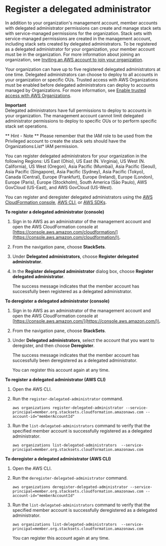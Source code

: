 # Register a delegated administrator<a name="stacksets-orgs-delegated-admin"></a>

In addition to your organization's management account, member accounts with delegated administrator permissions can create and manage stack sets with service\-managed permissions for the organization\. Stack sets with service\-managed permissions are created in the management account, including stack sets created by delegated administrators\. To be registered as a delegated administrator for your organization, your member account must be in the organization\. For more information about joining an organization, see [Inviting an AWS account to join your organization](https://docs.aws.amazon.com/organizations/latest/userguide/orgs_manage_accounts_invites.html)\.

Your organization can have up to five registered delegated administrators at one time\. Delegated administrators can choose to deploy to all accounts in your organization or specific OUs\. Trusted access with AWS Organizations must be enabled before delegated administrators can deploy to accounts managed by Organizations\. For more information, see [Enable trusted access with AWS Organizations](stacksets-orgs-enable-trusted-access.md)\.

**Important**  
Delegated administrators have full permissions to deploy to accounts in your organization\. The management account cannot limit delegated administrator permissions to deploy to specific OUs or to perform specific stack set operations\.

** Hint - Note ** 
Please remember that the IAM role to be used from the Privileged account to create the stack sets should have the Organizations:List* IAM permission.

You can register delegated administrators for your organization in the following Regions: US East \(Ohio\), US East \(N\. Virginia\), US West \(N\. California\), US West \(Oregon\), Asia Pacific \(Mumbai\), Asia Pacific \(Seoul\), Asia Pacific \(Singapore\), Asia Pacific \(Sydney\), Asia Pacific \(Tokyo\), Canada \(Central\), Europe \(Frankfurt\), Europe \(Ireland\), Europe \(London\), Europe \(Paris\), Europe \(Stockholm\), South America \(São Paulo\), AWS GovCloud \(US\-East\), and AWS GovCloud \(US\-West\)\.

You can register and deregister delegated administrators using the [AWS CloudFormation console](https://console.aws.amazon.com/cloudformation/), [AWS CLI](https://aws.amazon.com/cli/), or [AWS SDKs](https://aws.amazon.com/tools/)\.

**To register a delegated administrator \(console\)**

1. Sign in to AWS as an administrator of the management account and open the AWS CloudFormation console at [https://console.aws.amazon.com/cloudformation/](https://console.aws.amazon.com/cloudformation/)\.

1. From the navigation pane, choose **StackSets**\.

1. Under **Delegated administrators**, choose **Register delegated administrator**\.

1. In the **Register delegated administrator** dialog box, choose **Register delegated administrator**\.

   The success message indicates that the member account has successfully been registered as a delegated administrator\.

**To deregister a delegated administrator \(console\)**

1. Sign in to AWS as an administrator of the management account and open the AWS CloudFormation console at [https://console.aws.amazon.com/](https://console.aws.amazon.com/)\.

1. From the navigation pane, choose **StackSets**\.

1. Under **Delegated administrators**, select the account that you want to deregister, and then choose **Deregister**\.

   The success message indicates that the member account has successfully been deregistered as a delegated administrator\.

   You can register this account again at any time\.

**To register a delegated administrator \(AWS CLI\)**

1. Open the AWS CLI\.

1. Run the `register-delegated-administrator` command\.

   ```
   aws organizations register-delegated-administrator --service-principal=member.org.stacksets.cloudformation.amazonaws.com --account-id="memberAccountId"
   ```

1. Run the `list-delegated-administrators` command to verify that the specified member account is successfully registered as a delegated administrator\.

   ```
   aws organizations list-delegated-administrators  --service-principal=member.org.stacksets.cloudformation.amazonaws.com
   ```

**To deregister a delegated administrator \(AWS CLI\)**

1. Open the AWS CLI\.

1. Run the `deregister-delegated-administrator` command\.

   ```
   aws organizations deregister-delegated-administrator --service-principal=member.org.stacksets.cloudformation.amazonaws.com --account-id="memberAccountId"
   ```

1. Run the `list-delegated-administrators` command to verify that the specified member account is successfully deregistered as a delegated administrator\.

   ```
   aws organizations list-delegated-administrators  --service-principal=member.org.stacksets.cloudformation.amazonaws.com
   ```

   You can register this account again at any time\.
